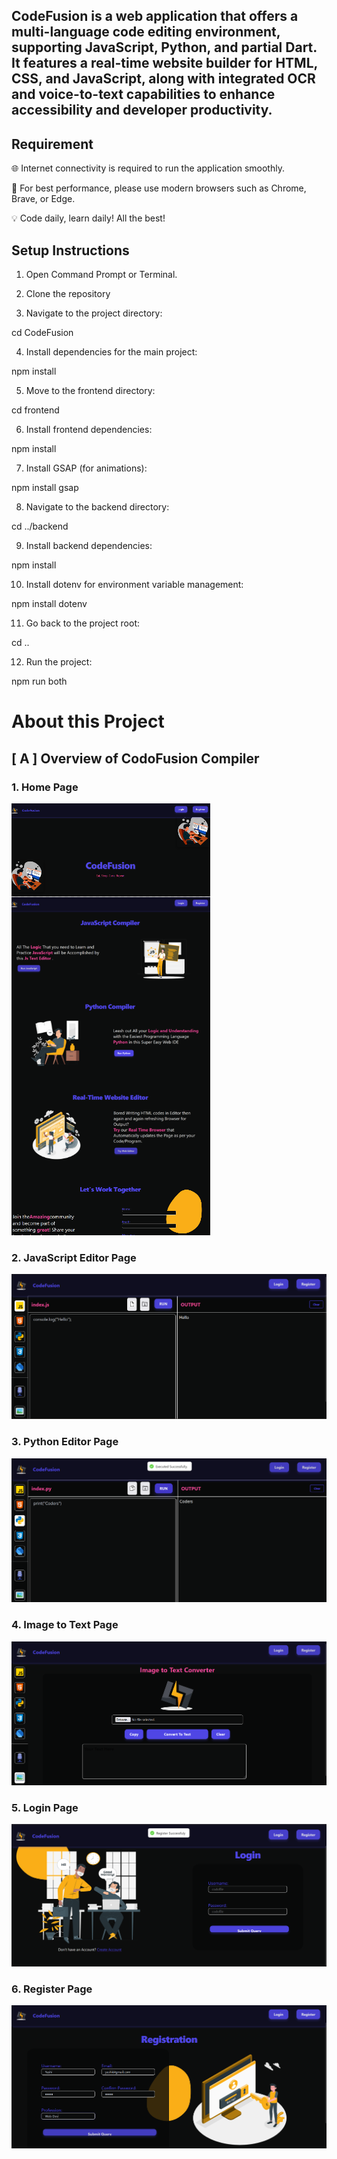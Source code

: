 ## CodeFusion is a web application that offers a multi-language code editing environment, supporting JavaScript, Python, and partial Dart. It features a real-time website builder for HTML, CSS, and JavaScript, along with integrated OCR and voice-to-text capabilities to enhance accessibility and developer productivity.
  
## Requirement

🌐 Internet connectivity is required to run the application smoothly.

🧭 For best performance, please use modern browsers such as Chrome, Brave, or Edge.

💡 Code daily, learn daily! All the best!

## Setup Instructions 
1. Open Command Prompt or Terminal.

2. Clone the repository

3. Navigate to the project directory:

cd CodeFusion
 
4. Install dependencies for the main project:

npm install

5. Move to the frontend directory:

cd frontend

6. Install frontend dependencies:

npm install

7. Install GSAP (for animations):

npm install gsap

8. Navigate to the backend directory:

cd ../backend

9. Install backend dependencies:

npm install

10. Install dotenv for environment variable management:

npm install dotenv

11. Go back to the project root:

cd ..

12. Run the project:

npm run both

# About this Project

## [ A ] Overview of CodoFusion Compiler 
  ### 1. Home Page
  ![HomePage](./documentation/Project%20Assets/HomePage.PNG)

  ### 2. JavaScript Editor Page
  ![JavaScriptEditorPage](./documentation/Project%20Assets/JavascriptEditorPage.PNG)

  ### 3. Python Editor Page
  ![PythonEditorpage](./documentation/Project%20Assets/PythonEditorPage.PNG)

  ### 4. Image to Text Page
  ![ImageToTextPage](./documentation/Project%20Assets/Image2TextPage.PNG)

  ### 5. Login Page
  ![LoginPage](./documentation/Project%20Assets/LoginPage.PNG)

  ### 6. Register Page
  ![RegisterPage](./documentation/Project%20Assets/RegisterPage.PNG)



